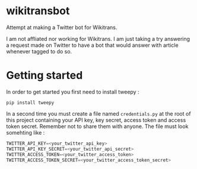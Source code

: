# wikitransbot
Attempt at making a Twitter bot for Wikitrans.

I am not affliated nor working for Wikitrans. I am just taking a try answering a request made on Twitter to have a bot that would answer with article whenever tagged to do so.

# Getting started

In order to get started you first need to install tweepy :
```
pip install tweepy
```

In a second time you must create a file named `credentials.py` at the root of this project containing your API key, key secret, access token and access token secret. Remember not to share them with anyone. The file must look somehting like :

```python
TWITTER_API_KEY=<your_twitter_api_key>
TWITTER_API_KEY_SECRET=<your_twitter_api_secret>
TWITTER_ACCESS_TOKEN=<your_twitter_access_token>
TWITTER_ACCESS_TOKEN_SECRET=<your_twitter_access_token_secret>
```
